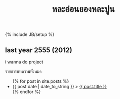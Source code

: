 ﻿---
layout: page
title: หละอ่อนยองหละปูน
tagline: เมอใดที่ท้องฟ้าเป๋นสีทองฝ่องอำไพ เมอนั้นคนยองจะเป๋นใหญ่ในแผ่นดิน กึงนึง
---
{% include JB/setup %}

<!--
Read [Jekyll Quick Start](http://jekyllbootstrap.com/usage/jekyll-quick-start.html)

Complete usage and documentation available at: [Jekyll Bootstrap](http://jekyllbootstrap.com)

## Update Author Attributes

In `_config.yml` remember to specify your own data:
    
    title : My Blog =)
    
    author :
      name : Name Lastname
      email : blah@email.test
      github : username
      twitter : username

The theme should reference these variables whenever needed.
-->   

## last year 2555 (2012)
i wanna do project

รายการบทความทั้งหมด

<ul class="posts">
  {% for post in site.posts %}
    <li><span>{{ post.date | date_to_string }}</span> &raquo; <a href="{{ BASE_PATH }}{{ post.url }}">{{ post.title }}</a></li>
  {% endfor %}
</ul>

<!--
## หมายเหตุ

ที่ย้าย blog มาที่ github เพราะว่ามันฟรี เด๋วผมตายไป host ที่ใช้อยู่จะไม่มีใครไปจ่ายเงินให้เค้า 
หลายๆอย่างที่เคยทำเอาไว้จะได้ไม่สูญเปล่าให้คนข้างหลังได้ใช้ประโยชน์บ้าง
domain เข้าได้ 2 ตัวนี้เลย [ilmsg.com](http://ilmsg.com) ==> [ilmsg.github.com](http://ilmsg.github.com)

ไม่ได้ทำมีโปรเจ็คใหญ่โตอะไรเลย เขียนโค้ดเล็กๆน้อยๆ บันทึกเอาไว้ตอนลืมก็กลับมาดู ยังไงก็ต้องใช้ github, heroku, facebook developer, node.js, mongodb, mysql,
--> 

